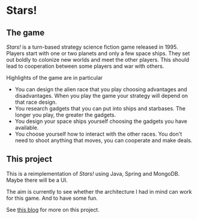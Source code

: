 # Stars!

## The game
*Stars!* is a turn-based strategy science fiction game released in 1995.
Players start with one or two planets and only a few space ships. They set out boldly to colonize new worlds and meet the other players. This should lead to cooperation between some players and war with others.

Highlights of the game are in particular
* You can design the alien race that you play choosing advantages and disadvantages. When you play the game your strategy will depend on that race design.
* You research gadgets that you can put into ships and starbases. The longer you play, the greater the gadgets.
* You design your space ships yourself choosing the gadgets you have available.
* You choose yourself how to interact with the other races. You don't need to shoot anything that moves, you can cooperate and make deals.

## This project
This is a reimplementation of *Stars!* using Java, Spring and MongoDB. Maybe there will be a UI.

The aim is currently to see whether the architecture I had in mind can work for this game. And to have some fun.

See [this blog](https://darkwyng.github.io/) for more on this project.